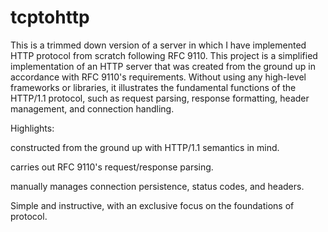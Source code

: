 # tcptohttp
This is a trimmed down version of a server in which I have implemented HTTP protocol from scratch following RFC 9110.
This project is a simplified implementation of an HTTP server that was created from the ground up in accordance with RFC 9110's requirements.
Without using any high-level frameworks or libraries, it illustrates the fundamental functions of the HTTP/1.1 protocol, such as request parsing, response formatting, header management, and connection handling.

Highlights:


constructed from the ground up with HTTP/1.1 semantics in mind.

carries out RFC 9110's request/response parsing.

manually manages connection persistence, status codes, and headers.

Simple and instructive, with an exclusive focus on the foundations of protocol.
